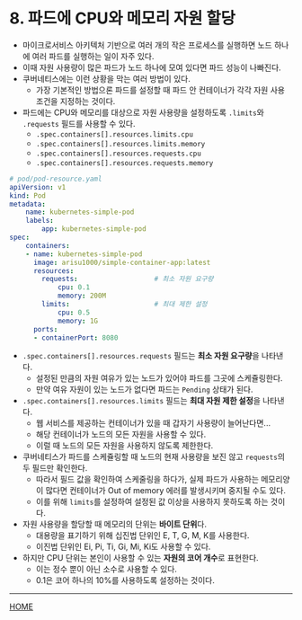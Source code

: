 # 8. 파드에 CPU와 메모리 자원 할당

- 마이크로서비스 아키텍처 기반으로 여러 개의 작은 프로세스를 실행하면 노드 하나에 여러 파드를 실행하는 일이 자주 있다.
- 이때 자원 사용량이 많은 파드가 노드 하나에 모여 있다면 파드 성능이 나빠진다.
- 쿠버네티스에는 이런 상황을 막는 여러 방법이 있다.
    - 가장 기본적인 방법으론 파드를 설정할 때 파드 안 컨테이너가 각각 자원 사용 조건을 지정하는 것이다.
- 파드에는 CPU와 메모리를 대상으로 자원 사용량을 설정하도록 `.limits`와 `.requests` 필드를 사용할 수 있다.
    - `.spec.containers[].resources.limits.cpu`
    - `.spec.containers[].resources.limits.memory`
    - `.spec.containers[].resources.requests.cpu`
    - `.spec.containers[].resources.requests.memory`

```yaml
# pod/pod-resource.yaml
apiVersion: v1
kind: Pod
metadata:
    name: kubernetes-simple-pod
    labels:
        app: kubernetes-simple-pod
spec:
    containers:
    - name: kubernetes-simple-pod
      image: arisu1000/simple-container-app:latest
      resources:
        requests:                   # 최소 자원 요구량
            cpu: 0.1
            memory: 200M
        limits:                     # 최대 제한 설정
            cpu: 0.5
            memory: 1G
      ports:
      - containerPort: 8080
```

- `.spec.containers[].resources.requests` 필드는 **최소 자원 요구량**을 나타낸다.
    - 설정된 만큼의 자원 여유가 있는 노드가 있어야 파드를 그곳에 스케쥴링한다.
    - 만약 여유 자원이 있는 노드가 없다면 파드는 `Pending` 상태가 된다.
- `.spec.containers[].resources.limits` 필드는 **최대 자원 제한 설정**을 나타낸다.
    - 웹 서비스를 제공하는 컨테이너가 있을 때 갑자기 사용량이 늘어난다면...
    - 해당 컨테이너가 노드의 모든 자원을 사용할 수 있다.
    - 이럴 때 노드의 모든 자원을 사용하지 않도록 제한한다.
- 쿠버네티스가 파드를 스케쥴링할 때 노드의 현재 사용량을 보진 않고 `requests`의 두 필드만 확인한다.
    - 따라서 필드 값을 확인하여 스케줄링을 하다가, 실제 파드가 사용하는 메모리양이 많다면 컨테이너가 Out of memory 에러를 발생시키며 중지될 수도 있다.
    - 이를 위해 `limits`를 설정하여 설정된 값 이상을 사용하지 못하도록 하는 것이다.
- 자원 사용량을 할당할 때 메모리의 단위는 **바이트 단위**다.
    - 대용량을 표기하기 위해 십진법 단위인 E, T, G, M, K를 사용한다.
    - 이진법 단위인 Ei, Pi, Ti, Gi, Mi, Ki도 사용할 수 있다.
- 하지만 CPU 단위는 본인이 사용할 수 있는 **자원의 코어 개수**로 표현한다.
    - 이는 정수 뿐이 아닌 소수로 사용할 수 있다.
    - 0.1은 코어 하나의 10%를 사용하도록 설정하는 것이다.

-----
[HOME](./index.md)
